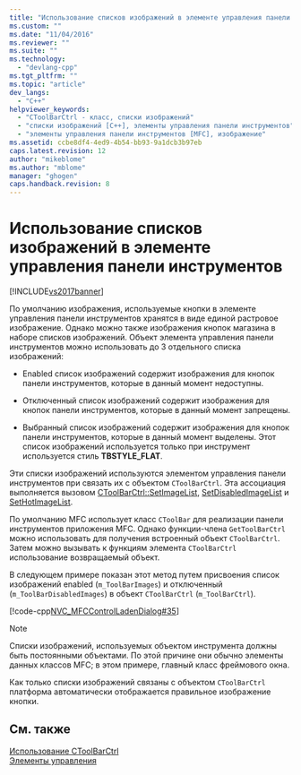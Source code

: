 ```yaml
---
title: "Использование списков изображений в элементе управления панели инструментов | Microsoft Docs"
ms.custom: ""
ms.date: "11/04/2016"
ms.reviewer: ""
ms.suite: ""
ms.technology: 
  - "devlang-cpp"
ms.tgt_pltfrm: ""
ms.topic: "article"
dev_langs: 
  - "C++"
helpviewer_keywords: 
  - "CToolBarCtrl - класс, списки изображений"
  - "списки изображений [C++], элементы управления панели инструментов"
  - "элементы управления панели инструментов [MFC], изображение"
ms.assetid: ccbe8df4-4ed9-4b54-bb93-9a1dcb3b97eb
caps.latest.revision: 12
author: "mikeblome"
ms.author: "mblome"
manager: "ghogen"
caps.handback.revision: 8
---
```

# Использование списков изображений в элементе управления панели инструментов
[!INCLUDE[vs2017banner](../assembler/inline/includes/vs2017banner.md)]

По умолчанию изображения, используемые кнопки в элементе управления панели инструментов хранятся в виде единой растровое изображение.  Однако можно также изображения кнопок магазина в наборе списков изображений.  Объект элемента управления панели инструментов можно использовать до 3 отдельного списка изображений:  
  
-   Enabled список изображений содержит изображения для кнопок панели инструментов, которые в данный момент недоступны.  
  
-   Отключенный список изображений содержит изображения для кнопок панели инструментов, которые в данный момент запрещены.  
  
-   Выбранный список изображений содержит изображения для кнопок панели инструментов, которые в данный момент выделены.  Этот список изображений используется только при инструмент используется стиль **TBSTYLE\_FLAT**.  
  
 Эти списки изображений используются элементом управления панели инструментов при связать их с объектом `CToolBarCtrl`.  Эта ассоциация выполняется вызовом [CToolBarCtrl::SetImageList](../Topic/CToolBarCtrl::SetImageList.md), [SetDisabledImageList](../Topic/CToolBarCtrl::SetDisabledImageList.md) и [SetHotImageList](../Topic/CToolBarCtrl::SetHotImageList.md).  
  
 По умолчанию MFC использует класс `CToolBar` для реализации панели инструментов приложения MFC.  Однако функции\-члена `GetToolBarCtrl` можно использовать для получения встроенный объект `CToolBarCtrl`.  Затем можно вызывать к функциям элемента `CToolBarCtrl` использование возвращаемый объект.  
  
 В следующем примере показан этот метод путем присвоения список изображений enabled \(`m_ToolBarImages`\) и отключенный \(`m_ToolBarDisabledImages`\) в объект `CToolBarCtrl` \(`m_ToolBarCtrl`\).  
  
 [!code-cpp[NVC_MFCControlLadenDialog#35](../mfc/codesnippet/CPP/using-image-lists-in-a-toolbar-control_1.cpp)]  
  
> [!NOTE]
>  Списки изображений, используемых объектом инструмента должны быть постоянными объектами.  По этой причине они обычно элементы данных классов MFC; в этом примере, главный класс фреймового окна.  
  
 Как только списки изображений связаны с объектом `CToolBarCtrl` платформа автоматически отображается правильное изображение кнопки.  
  
## См. также  
 [Использование CToolBarCtrl](../mfc/using-ctoolbarctrl.md)   
 [Элементы управления](../mfc/controls-mfc.md)